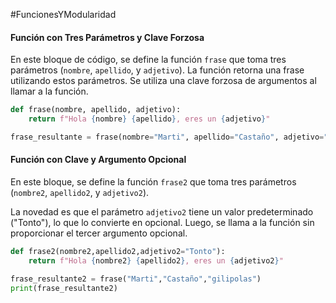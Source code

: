 #FuncionesYModularidad
#### Función con Tres Parámetros y Clave Forzosa

En este bloque de código, se define la función `frase` que toma tres parámetros (`nombre`, `apellido`, y `adjetivo`). La función retorna una frase utilizando estos parámetros. Se utiliza una clave forzosa de argumentos al llamar a la función.

```python
def frase(nombre, apellido, adjetivo):     
	return f"Hola {nombre} {apellido}, eres un {adjetivo}"

frase_resultante = frase(nombre="Marti", apellido="Castaño", adjetivo="genio") print(frase_resultante)
```


#### Función con Clave y Argumento Opcional

En este bloque, se define la función `frase2` que toma tres parámetros (`nombre2`, `apellido2`, y `adjetivo2`). 

La novedad es que el parámetro `adjetivo2` tiene un valor predeterminado ("Tonto"), lo que lo convierte en opcional. Luego, se llama a la función sin proporcionar el tercer argumento opcional.

```python
def frase2(nombre2,apellido2,adjetivo2="Tonto"):
    return f"Hola {nombre2} {apellido2}, eres un {adjetivo2}"

frase_resultante2 = frase("Marti","Castaño","gilipolas")
print(frase_resultante2)
```
